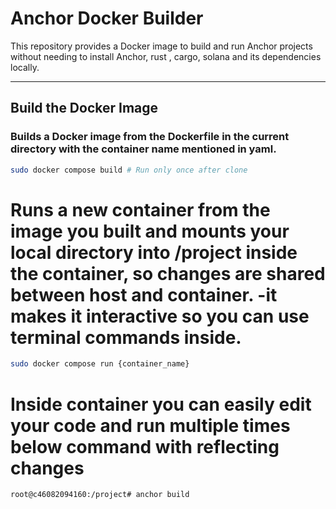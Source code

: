 # Anchor Docker Builder

This repository provides a Docker image to build and run Anchor projects without needing to install Anchor, rust , cargo, solana and its dependencies locally.

---

## Build the Docker Image

### Builds a Docker image from the Dockerfile in the current directory with the container name mentioned in yaml. 
```bash
sudo docker compose build # Run only once after clone
```
# Runs a new container from the image you built and mounts your local directory into /project inside the container, so changes are shared between host and container. -it makes it interactive so you can use terminal commands inside.
```bash
sudo docker compose run {container_name}
```
# Inside container you can easily edit your code and run multiple times below command with reflecting changes
```bash
root@c46082094160:/project# anchor build
```